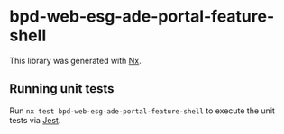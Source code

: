 # bpd-web-esg-ade-portal-feature-shell

This library was generated with [Nx](https://nx.dev).

## Running unit tests

Run `nx test bpd-web-esg-ade-portal-feature-shell` to execute the unit tests via [Jest](https://jestjs.io).
